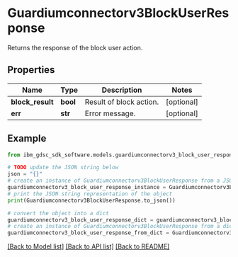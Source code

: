 # Guardiumconnectorv3BlockUserResponse

Returns the response of the block user action.

## Properties

Name | Type | Description | Notes
------------ | ------------- | ------------- | -------------
**block_result** | **bool** | Result of block action. | [optional] 
**err** | **str** | Error message. | [optional] 

## Example

```python
from ibm_gdsc_sdk_software.models.guardiumconnectorv3_block_user_response import Guardiumconnectorv3BlockUserResponse

# TODO update the JSON string below
json = "{}"
# create an instance of Guardiumconnectorv3BlockUserResponse from a JSON string
guardiumconnectorv3_block_user_response_instance = Guardiumconnectorv3BlockUserResponse.from_json(json)
# print the JSON string representation of the object
print(Guardiumconnectorv3BlockUserResponse.to_json())

# convert the object into a dict
guardiumconnectorv3_block_user_response_dict = guardiumconnectorv3_block_user_response_instance.to_dict()
# create an instance of Guardiumconnectorv3BlockUserResponse from a dict
guardiumconnectorv3_block_user_response_from_dict = Guardiumconnectorv3BlockUserResponse.from_dict(guardiumconnectorv3_block_user_response_dict)
```
[[Back to Model list]](../README.md#documentation-for-models) [[Back to API list]](../README.md#documentation-for-api-endpoints) [[Back to README]](../README.md)



